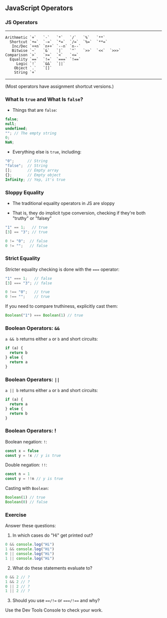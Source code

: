 ## JavaScript Operators

### JS Operators

  ------------ ----- ----- ----- ----- ----- ----- -----
    Arithmetic `+`   `-`   `*`   `/`   `%`   `**`
      Shortcut `+=`  `-=`  `*=`  `/=`  `%=`  `**=`
       Inc/Dec `++n` `n++` `--n` `n--`
       Bitwise `~`   `&`   `|`   `^`   `>>`  `<<`  `>>>`
    Comparison `>`   `>=`  `<`   `<=`
      Equality `==`  `!=`  `===` `!==`
         Logic `!`   `&&`  `||`
        Object `.`   `[]`
        String `+`
  ------------ ----- ----- ----- ----- -----

(Most operators have assignment shortcut versions.)

### What Is `true` and What Is `false`?

- Things that are `false`:

```javascript
false;
null;
undefined;
""; // The empty string
0;
NaN;
```

- Everything else is `true`, including:

```javascript
"0";      // String
"false";  // String
[];       // Empty array
{};       // Empty object
Infinity; // Yep, it's true
```

### Sloppy Equality

- The traditional equality operators in JS are sloppy

- That is, they do implicit type conversion, checking if they're both "truthy" or "falsey"

```javascript
"1" == 1;   // true
[3] == "3"; // true

0 != "0";  // false
0 != "";   // false
```

### Strict Equality

Stricter equality checking is done with the `===` operator:

```javascript
"1" === 1;   // false
[3] === "3"; // false

0 !== "0";   // true
0 !== "";    // true
```

If you need to compare truthiness, explicitly cast them:

```javascript
Boolean("1") === Boolean(1) // true
```

### Boolean Operators: `&&`

`a && b` returns either `a` or `b` and short circuits:

```javascript
if (a) {
  return b
} else {
  return a
}
```

### Boolean Operators: `||`

`a || b` returns either `a` or `b` and short circuits:

```javascript
if (a) {
  return a
} else {
  return b
}
```

### Boolean Operators: !

Boolean negation: `!`:

```javascript
const x = false
const y = !x // y is true
```

Double negation: `!!`:

```javascript
const n = 1
const y = !!n // y is true
```

Casting with `Boolean`:

```javascript
Boolean(1) // true
Boolean(0) // false
```

### Exercise

Answer these questions:

1. In which cases do "Hi" get printed out?

```javascript
0 && console.log("Hi")
1 && console.log("Hi")
0 || console.log("Hi")
1 || console.log("Hi")
```

2. What do these statements evaluate to?

```javascript
0 && 2 // ?
1 && 2 // ?
0 || 2 // ?
1 || 2 // ?
```

3. Should you use `==/!=` or `===/!==` and why?

Use the Dev Tools Console to check your work.
